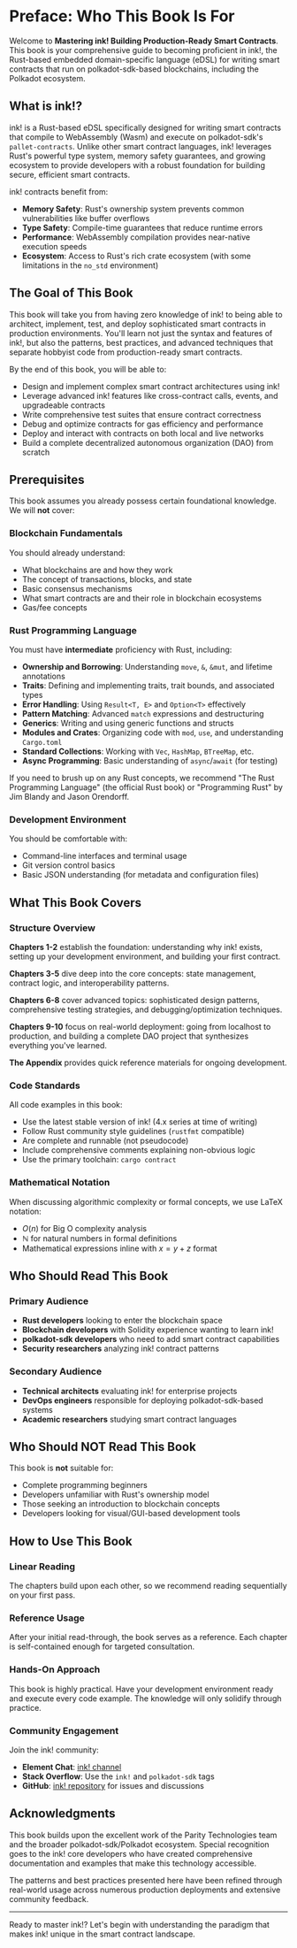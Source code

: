# Preface: Who This Book Is For

Welcome to **Mastering ink! Building Production-Ready Smart Contracts**. This book is your comprehensive guide to becoming proficient in ink!, the Rust-based embedded domain-specific language (eDSL) for writing smart contracts that run on polkadot-sdk-based blockchains, including the Polkadot ecosystem.

## What is ink!?

ink! is a Rust-based eDSL specifically designed for writing smart contracts that compile to WebAssembly (Wasm) and execute on polkadot-sdk's `pallet-contracts`. Unlike other smart contract languages, ink! leverages Rust's powerful type system, memory safety guarantees, and growing ecosystem to provide developers with a robust foundation for building secure, efficient smart contracts.

ink! contracts benefit from:
- **Memory Safety**: Rust's ownership system prevents common vulnerabilities like buffer overflows
- **Type Safety**: Compile-time guarantees that reduce runtime errors
- **Performance**: WebAssembly compilation provides near-native execution speeds
- **Ecosystem**: Access to Rust's rich crate ecosystem (with some limitations in the `no_std` environment)

## The Goal of This Book

This book will take you from having zero knowledge of ink! to being able to architect, implement, test, and deploy sophisticated smart contracts in production environments. You'll learn not just the syntax and features of ink!, but also the patterns, best practices, and advanced techniques that separate hobbyist code from production-ready smart contracts.

By the end of this book, you will be able to:

- Design and implement complex smart contract architectures using ink!
- Leverage advanced ink! features like cross-contract calls, events, and upgradeable contracts
- Write comprehensive test suites that ensure contract correctness
- Debug and optimize contracts for gas efficiency and performance
- Deploy and interact with contracts on both local and live networks
- Build a complete decentralized autonomous organization (DAO) from scratch

## Prerequisites

This book assumes you already possess certain foundational knowledge. We will **not** cover:

### Blockchain Fundamentals
You should already understand:
- What blockchains are and how they work
- The concept of transactions, blocks, and state
- Basic consensus mechanisms
- What smart contracts are and their role in blockchain ecosystems
- Gas/fee concepts

### Rust Programming Language
You must have **intermediate** proficiency with Rust, including:
- **Ownership and Borrowing**: Understanding `move`, `&`, `&mut`, and lifetime annotations
- **Traits**: Defining and implementing traits, trait bounds, and associated types
- **Error Handling**: Using `Result<T, E>` and `Option<T>` effectively
- **Pattern Matching**: Advanced `match` expressions and destructuring
- **Generics**: Writing and using generic functions and structs
- **Modules and Crates**: Organizing code with `mod`, `use`, and understanding `Cargo.toml`
- **Standard Collections**: Working with `Vec`, `HashMap`, `BTreeMap`, etc.
- **Async Programming**: Basic understanding of `async`/`await` (for testing)

If you need to brush up on any Rust concepts, we recommend "The Rust Programming Language" (the official Rust book) or "Programming Rust" by Jim Blandy and Jason Orendorff.

### Development Environment
You should be comfortable with:
- Command-line interfaces and terminal usage
- Git version control basics
- Basic JSON understanding (for metadata and configuration files)

## What This Book Covers

### Structure Overview

**Chapters 1-2** establish the foundation: understanding why ink! exists, setting up your development environment, and building your first contract.

**Chapters 3-5** dive deep into the core concepts: state management, contract logic, and interoperability patterns.

**Chapters 6-8** cover advanced topics: sophisticated design patterns, comprehensive testing strategies, and debugging/optimization techniques.

**Chapters 9-10** focus on real-world deployment: going from localhost to production, and building a complete DAO project that synthesizes everything you've learned.

**The Appendix** provides quick reference materials for ongoing development.

### Code Standards

All code examples in this book:
- Use the latest stable version of ink! (4.x series at time of writing)
- Follow Rust community style guidelines (`rustfmt` compatible)
- Are complete and runnable (not pseudocode)
- Include comprehensive comments explaining non-obvious logic
- Use the primary toolchain: `cargo contract`

### Mathematical Notation

When discussing algorithmic complexity or formal concepts, we use LaTeX notation:
- $O(n)$ for Big O complexity analysis
- $\mathbb{N}$ for natural numbers in formal definitions
- Mathematical expressions inline with $x = y + z$ format

## Who Should Read This Book

### Primary Audience
- **Rust developers** looking to enter the blockchain space
- **Blockchain developers** with Solidity experience wanting to learn ink!
- **polkadot-sdk developers** who need to add smart contract capabilities
- **Security researchers** analyzing ink! contract patterns

### Secondary Audience
- **Technical architects** evaluating ink! for enterprise projects
- **DevOps engineers** responsible for deploying polkadot-sdk-based systems
- **Academic researchers** studying smart contract languages

## Who Should NOT Read This Book

This book is **not** suitable for:
- Complete programming beginners
- Developers unfamiliar with Rust's ownership model
- Those seeking an introduction to blockchain concepts
- Developers looking for visual/GUI-based development tools

## How to Use This Book

### Linear Reading
The chapters build upon each other, so we recommend reading sequentially on your first pass.

### Reference Usage
After your initial read-through, the book serves as a reference. Each chapter is self-contained enough for targeted consultation.

### Hands-On Approach
This book is highly practical. Have your development environment ready and execute every code example. The knowledge will only solidify through practice.

### Community Engagement
Join the ink! community:
- **Element Chat**: [ink! channel](https://matrix.to/#/#ink:matrix.parity.io)
- **Stack Overflow**: Use the `ink!` and `polkadot-sdk` tags
- **GitHub**: [ink! repository](https://github.com/paritytech/ink) for issues and discussions

## Acknowledgments

This book builds upon the excellent work of the Parity Technologies team and the broader polkadot-sdk/Polkadot ecosystem. Special recognition goes to the ink! core developers who have created comprehensive documentation and examples that make this technology accessible.

The patterns and best practices presented here have been refined through real-world usage across numerous production deployments and extensive community feedback.

---

Ready to master ink!? Let's begin with understanding the paradigm that makes ink! unique in the smart contract landscape.
